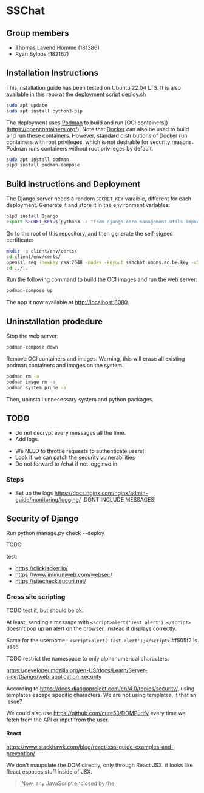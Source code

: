 # SSChat

## Group members

- Thomas Lavend'Homme (181386)
- Ryan Byloos (182167)


## Installation Instructions

This installation guide has been tested on Ubuntu 22.04 LTS. It is also available in this repo at [the deployment script deploy.sh](deploy.sh)

```sh
sudo apt update
sudo apt install python3-pip
```

The deployment uses [Podman](https://podman.io/) to build and run [OCI containers])(https://opencontainers.org/). Note that [Docker](https://www.docker.com/) can also be used to build and run these containers. However, standard distributions of Docker run containers with root privileges, which is not desirable for security reasons. Podman runs containers without root privileges by default.

```sh
sudo apt install podman
pip3 install podman-compose
```

## Build Instructions and Deployment

The Django server needs a random `SECRET_KEY` varaible, different for each deployment. Generate it and store it in the environment variables:

```sh
pip3 install Django
export SECRET_KEY=$(python3 -c "from django.core.management.utils import get_random_secret_key; print(get_random_secret_key())")
```

Go to the root of this repository, and then generate the self-signed certificate:


```sh
mkdir -p client/env/certs/
cd client/env/certs/
openssl req -newkey rsa:2048 -nodes -keyout sshchat.umons.ac.be.key -x509 -days 365 -out sshchat.umons.ac.be.crt
cd ../..
```

Run the following command to build the OCI images and run the web server:

```sh
podman-compose up
```

The app it now available at [http://localhost:8080](http://localhost:8080).

## Uninstallation prodedure

Stop the web server:

```sh
podman-compose down
```

Remove OCI containers and images. Warning, this will erase all existing podman containers and images on the system.

```sh
podman rm -a
podman image rm -a
podman system prune -a
```

Then, uninstall unnecessary system and python packages.


## TODO

<!-- - Encrypted localStorage to protect metadata from unconnected users: [SecurityJS](https://github.com/Parking-Master/SecurityJS.128#windowsecurestorage-api) -->
<!-- - Username in sign up form. -->
<!-- - Use IntexedDB instead of localStorage for message history -->
<!-- - Check that the CSRF cookie is invalidated when loggin out. -->
<!-- - Check that the message is signed. Otherwise, show the message in red. -->
<!-- - Show a hash of our public key and the one of our friends so make sure that chats are encrypted to the right person. -->
<!-- - Handle add/remove friends. -->
- Do not decrypt every messages all the time.
- Add logs.
<!-- - HTTPS -->
<!-- - Modal for password prompt or a better way to keep the password at login -->
- We NEED to throttle requests to authenticate users!
- Look if we can patch the security vulnerabilities
- Do not forward to /chat if not loggined in

### Steps

- Set up the logs https://docs.nginx.com/nginx/admin-guide/monitoring/logging/ ¡DONT INCLUDE MESSAGES!  

## Security of Django

Run python manage.py check --deploy

TODO

test:
- https://clickjacker.io/
- https://www.immuniweb.com/websec/
- https://sitecheck.sucuri.net/


### Cross site scripting 

TODO test it, but should be ok.

At least, sending a message with `<script>alert('Test alert');</script>` doesn't pop up an alert on the browser, instead it displays correctly.

Same for the username : `<script>alert('Test alert');</script>` #f505f2 is used

TODO restrict the namespace to only alphanumerical characters.

https://developer.mozilla.org/en-US/docs/Learn/Server-side/Django/web_application_security


According to https://docs.djangoproject.com/en/4.0/topics/security/, using templates escape specific characters. We are not using templates, it that an issue?

We could also use https://github.com/cure53/DOMPurify every time we fetch from the API or input from the user.


#### React

https://www.stackhawk.com/blog/react-xss-guide-examples-and-prevention/

We don't maupulate the DOM directly, only through React JSX. it looks like React espaces stuff inside of JSX. 

> Now, any JavaScript enclosed by the <script> tags will not be executed


https://reactjs.org/docs/introducing-jsx.html#jsx-prevents-injection-attacks

> It is safe to embed user input in JSX:

> By default, React DOM escapes any values embedded in JSX before rendering them. Thus it ensures that you can never inject anything that’s not explicitly written in your application. Everything is converted to a string before being rendered. This helps prevent XSS (cross-site-scripting) attacks.

### Cross site request forgery

TODO test it!

https://developer.mozilla.org/en-US/docs/Learn/Server-side/Django/web_application_security

https://docs.djangoproject.com/en/4.0/ref/csrf/#csrf-limitations

https://www.squarefree.com/securitytips/web-developers.html#CSRF


### SQL injections

https://docs.djangoproject.com/en/4.0/topics/security/

We are not using raw SQL queries. We use only QuerySets, for which the wesite says:

> Django’s querysets are protected from SQL injection since their queries are constructed using query parameterization. A query’s SQL code is defined separately from the query’s parameters. Since parameters may be user-provided and therefore unsafe, they are escaped by the underlying database driver.


### Clickjacking protection

We are probably not protected. Our website can probably be embedded in another webpage.

TODO add X-Frame-Options middleware ?

https://developer.mozilla.org/en-US/docs/Web/HTTP/Headers/X-Frame-Options

https://developer.mozilla.org/en-US/docs/Learn/Server-side/Django/web_application_security

### HTTPS

TODO! Look at https://docs.djangoproject.com/en/4.0/topics/security/#ssl-https to enable all tips!

### Host header validation

TODO update:
- ALLOWED_HOSTS
- CORS_ALLOWED_ORIGINS
- CSRF_TRUSTED_ORIGINS


### Referrer policy

### Cross-origin opener policy

### Session security

### User-uploaded content

We only support test, and it seems to be ok with cross-site scripting.

### Additional security topics

> Django does not throttle requests to authenticate users. To protect against brute-force attacks against the authentication system, you may consider deploying a Django plugin or web server module to throttle these requests.

TODO! We NEED to throttle requests to authenticate users!

> Keep your SECRET_KEY a secret.

TODO change it for the deployment

> look at https://owasp.org/www-project-top-ten/OWASP_Top_Ten_2017/ and https://infosec.mozilla.org/guidelines/web_security.html

This is also a TODO


### Deployment

https://docs.djangoproject.com/en/4.0/howto/deployment/checklist/